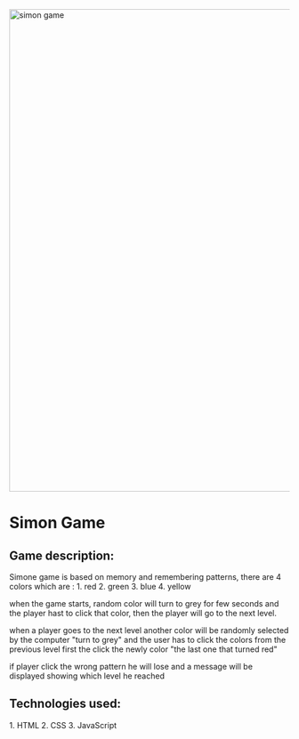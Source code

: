 
<img width="1920" height="868" alt="simon game" src="https://github.com/user-attachments/assets/8d974b6e-f5c6-44e1-b51e-c80507a86139" />
<h1>Simon Game</h1>

<h2>Game description:</h2>
Simone game is based on memory and remembering patterns, there are 4 colors which are :
1. red
2. green
3. blue
4. yellow

when the game starts, random color will turn to grey for few seconds and the player hast to click that color, then the player will go to the next level.

when a player goes to the next level another color will be randomly selected by the computer "turn to grey" and the user has to click the colors from the previous level first the click the newly color "the last one that turned red"

if player click the wrong pattern he will lose and a message will be displayed showing which level he reached

<h2>Technologies used: </h2>
1. HTML
2. CSS
3. JavaScript
